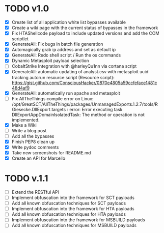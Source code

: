 # TODO v1.0
- [x] Create list of all application white list bypasses available
- [x] Create a wiki page with the current status of bypasses in the framework
- [x] Fix HTAShellcode payload to include updated versions and add the COM scriptlet
- [x] GenerateAll: Fix bugs in batch file generation
- [x] Automagically grab ip address and set as default ip
- [x] GenerateAll: Redo shell script / Run the os commands
- [x] Dynamic Metasploit payload selection
- [ ] CobaltStrike Integration with @harleyQu1nn via cortana script
- [x] GenerateAll: automatic updating of analyst.csv with metasploit uuid tracking autorun resource script (Resource script): https://gist.github.com/ConsciousHacker/0870e4805a59ccfeface1481c48d4af9
- [x] GenerateAll: automatically run apache and metasploit
- [ ] Fix AllTheThings compile error on Linux: /opt/GreatSCT/AllTheThings/packages/UnmanagedExports.1.2.7/tools/RGiesecke.DllExport.targets : error: Error executing task DllExportAppDomainIsolatedTask: The method or operation is not implemented.
- [x] Make a Wiki
- [ ] Write a blog post
- [ ] Add all the bypasses
- [x] Finish PEP8 clean up
- [x] Write pydoc comments
- [x] Take new screenshots for README.md
- [x] Create an API for Marcello
# TODO v.1.1
- [ ] Extend the RESTful API
- [ ] Implement obfuscation into the framework for SCT payloads
- [ ] Add all known obfuscation techniques for SCT payloads
- [ ] Implement obfuscation into the framework for HTA payloads
- [ ] Add all known obfuscation techniques for HTA payloads
- [ ] Implement obfuscation into the framework for MSBUILD payloads
- [ ] Add all known obfuscation techniques for MSBUILD payloads
